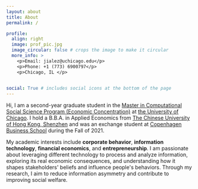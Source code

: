 ```yaml
---
layout: about
title: About
permalink: /

profile:
  align: right
  image: prof_pic.jpg
  image_circular: false # crops the image to make it circular
  more_info: >
    <p>Email: jialez@uchicago.edu</p>
    <p>Phone: +1 (773) 6900797</p>
    <p>Chicago, IL </p>

    
social: True # includes social icons at the bottom of the page
---
```


Hi, I am a second-year graduate student in the [Master in Computational Social Science Program (Economic Concentration)](https://economics.uchicago.edu/graduate-study/macss-econ) at [the University of Chicago](https://www.uchicago.edu/). I hold a B.B.A. in Applied Economics from [The Chinese University of Hong Kong, Shenzhen](https://www.cuhk.edu.cn/en) and was an exchange student at [Copenhagen Business School](https://www.cbs.dk/en) during the Fall of 2021.


My academic interests include **corporate behavior**, **information technology**, **financial economics**, and **entrepreneurship**. I am passionate about leveraging different technology to process and analyze information, exploring its real economic consequences, and understanding how it shapes stakeholders' beliefs and influence people's behaviors. Through my research, I aim to reduce information asymmetry and contribute to improving social welfare.

